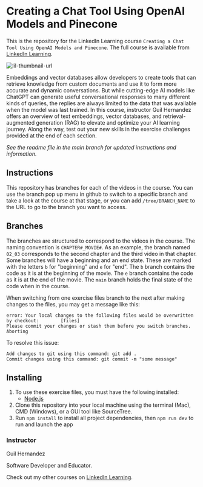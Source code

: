 # Creating a Chat Tool Using OpenAI Models and Pinecone
This is the repository for the LinkedIn Learning course `Creating a Chat Tool Using OpenAI Models and Pinecone`. The full course is available from [LinkedIn Learning][lil-course-url].

![lil-thumbnail-url]

Embeddings and vector databases allow developers to create tools that can retrieve knowledge from custom documents and use it to form more accurate and dynamic conversations. But while cutting-edge AI models like ChatGPT can generate useful conversational responses to many different kinds of queries, the replies are always limited to the data that was available when the model was last trained. In this course,  instructor Guil Hernandez offers an overview of text embeddings, vector databases, and retrieval-augmented generation (RAG) to elevate and optimize your AI learning journey. Along the way, test out your new skills in the exercise challenges provided at the end of each section.

_See the readme file in the main branch for updated instructions and information._
## Instructions
This repository has branches for each of the videos in the course. You can use the branch pop up menu in github to switch to a specific branch and take a look at the course at that stage, or you can add `/tree/BRANCH_NAME` to the URL to go to the branch you want to access.

## Branches
The branches are structured to correspond to the videos in the course. The naming convention is `CHAPTER#_MOVIE#`. As an example, the branch named `02_03` corresponds to the second chapter and the third video in that chapter. 
Some branches will have a beginning and an end state. These are marked with the letters `b` for "beginning" and `e` for "end". The `b` branch contains the code as it is at the beginning of the movie. The `e` branch contains the code as it is at the end of the movie. The `main` branch holds the final state of the code when in the course.

When switching from one exercise files branch to the next after making changes to the files, you may get a message like this:

    error: Your local changes to the following files would be overwritten by checkout:        [files]
    Please commit your changes or stash them before you switch branches.
    Aborting

To resolve this issue:
	
    Add changes to git using this command: git add .
	Commit changes using this command: git commit -m "some message"

## Installing
1. To use these exercise files, you must have the following installed:
	- [Node.js](https://nodejs.org/en/)
2. Clone this repository into your local machine using the terminal (Mac), CMD (Windows), or a GUI tool like SourceTree.
3. Run `npm install` to install all project dependencies, then `npm run dev` to run and launch the app

### Instructor

Guil Hernandez

Software Developer and Educator.

                            

Check out my other courses on [LinkedIn Learning](https://www.linkedin.com/learning/instructors/guil-hernandez?u=104).

[0]: # (Replace these placeholder URLs with actual course URLs)

[lil-course-url]: https://www.linkedin.com/learning/creating-a-chat-tool-using-openai-models-and-pinecone
[lil-thumbnail-url]: https://media.licdn.com/dms/image/D560DAQFM81Cvq9_tig/learning-public-crop_675_1200/0/1719007438597?e=2147483647&v=beta&t=K6x-FmslNxTRTspWwOntk8RuQiH6zWW3LBXBCjjUiRI

